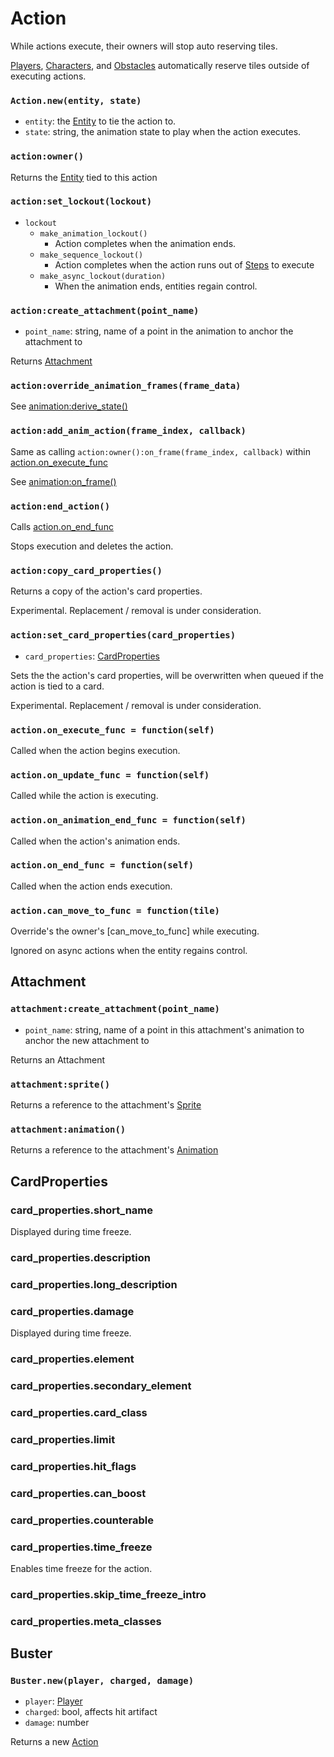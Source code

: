 # Action

While actions execute, their owners will stop auto reserving tiles.

[Players](/client/lua-api/player), [Characters](/client/lua-api/character), and [Obstacles](/client/lua-api/obstacle) automatically reserve tiles outside of executing actions.

### `Action.new(entity, state)`

- `entity`: the [Entity](/client/lua-api/entity) to tie the action to.
- `state`: string, the animation state to play when the action executes.

### `action:owner()`

Returns the [Entity](/client/lua-api/entity) tied to this action

### `action:set_lockout(lockout)`

- `lockout`
  - `make_animation_lockout()`
    - Action completes when the animation ends.
  - `make_sequence_lockout()`
    - Action completes when the action runs out of [Steps](#actioncreate_step) to execute
  - `make_async_lockout(duration)`
    - When the animation ends, entities regain control.

### `action:create_attachment(point_name)`

- `point_name`: string, name of a point in the animation to anchor the attachment to

Returns [Attachment](#attachment)

### `action:override_animation_frames(frame_data)`

See [animation:derive_state()](/client/lua-api/animation#animationderive_statestate-frame_data)

### `action:add_anim_action(frame_index, callback)`

Same as calling `action:owner():on_frame(frame_index, callback)` within [action.on_execute_func](#actionon_execute_func--functionself)

See [animation:on_frame()](/client/lua-api/animation#animationon_frameframe_index-function-do_once)

### `action:end_action()`

Calls [action.on_end_func](#actionon_end_func--functionself)

Stops execution and deletes the action.

### `action:copy_card_properties()`

Returns a copy of the action's card properties.

Experimental. Replacement / removal is under consideration.

### `action:set_card_properties(card_properties)`

- `card_properties`: [CardProperties](#cardproperties)

Sets the the action's card properties, will be overwritten when queued if the action is tied to a card.

Experimental. Replacement / removal is under consideration.

### `action.on_execute_func = function(self)`

Called when the action begins execution.

### `action.on_update_func = function(self)`

Called while the action is executing.

### `action.on_animation_end_func = function(self)`

Called when the action's animation ends.

### `action.on_end_func = function(self)`

Called when the action ends execution.

### `action.can_move_to_func = function(tile)`

Override's the owner's [can_move_to_func] while executing.

Ignored on async actions when the entity regains control.

## Attachment

### `attachment:create_attachment(point_name)`

- `point_name`: string, name of a point in this attachment's animation to anchor the new attachment to

Returns an Attachment

### `attachment:sprite()`

Returns a reference to the attachment's [Sprite](/client/lua-api/sprite)

### `attachment:animation()`

Returns a reference to the attachment's [Animation](/client/lua-api/animation)

## CardProperties

### card_properties.short_name

Displayed during time freeze.

### card_properties.description

### card_properties.long_description

### card_properties.damage

Displayed during time freeze.

### card_properties.element

### card_properties.secondary_element

### card_properties.card_class

### card_properties.limit

### card_properties.hit_flags

### card_properties.can_boost

### card_properties.counterable

### card_properties.time_freeze

Enables time freeze for the action.

### card_properties.skip_time_freeze_intro

### card_properties.meta_classes

## Buster

### `Buster.new(player, charged, damage)`

- `player`: [Player](/client/lua-api/player)
- `charged`: bool, affects hit artifact
- `damage`: number

Returns a new [Action](#action)

